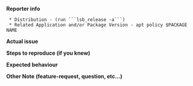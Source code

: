 **Reporter info**

```
 * Distribution - (run ```lsb_release -a```)
 * Related Application and/or Package Version - apt policy $PACKAGE NAME
```


**Actual issue**



**Steps to reproduce (if you knew)**



**Expected behaviour**



**Other Note (feature-request, question, etc...)**


